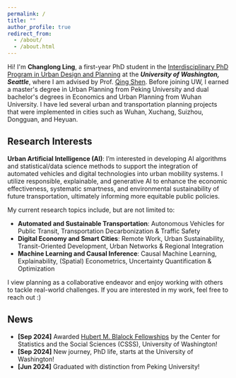 ```yaml
---
permalink: /
title: ""
author_profile: true
redirect_from: 
  - /about/
  - /about.html
---
```


Hi! I'm **Changlong Ling**, a first-year PhD student in the [Interdisciplinary PhD Program in Urban Design and Planning](https://sites.uw.edu/urbdpphd/) at the **_University of Washington, Seattle_**, where I am advised by Prof. [Qing Shen](https://urbdp.be.uw.edu/people/qing-shen/). Before joining UW, I earned a master's degree in Urban Planning from Peking University and dual bachelor's degrees in Economics and Urban Planning from Wuhan University. I have led several urban and transportation planning projects that were implemented in cities such as Wuhan, Xuchang, Suizhou, Dongguan, and Heyuan.

Research Interests
-----
**Urban Artificial Intelligence (AI)**: I’m interested in developing AI algorithms and statistical/data science methods to support the integration of automated vehicles and digital technologies into urban mobility systems. I utilize responsible, explainable, and generative AI to enhance the economic effectiveness, systematic smartness, and environmental sustainability of future transportation, ultimately informing more equitable public policies. 

My current research topics include, but are not limited to:
- **Automated and Sustainable Transportation**: Autonomous Vehicles for Public Transit, Transportation Decarbonization & Traffic Safety
- **Digital Economy and Smart Cities**: Remote Work, Urban Sustainability, Transit-Oriented Development, Urban Networks & Regional Integration
- **Machine Learning and Causal Inference**: Causal Machine Learning, Explainability, (Spatial) Econometrics, Uncertainty Quantification & Optimization

I view planning as a collaborative endeavor and enjoy working with others to tackle real-world challenges. If you are interested in my work, feel free to reach out :)

News
-----
- **[Sep 2024]** Awarded [Hubert M. Blalock Fellowships](https://csss.uw.edu/about/blalock-fellowship) by the Center for Statistics and the Social Sciences (CSSS), University of Washington!
- **[Sep 2024]** New journey, PhD life, starts at the University of Washington!
- **[Jun 2024]** Graduated with distinction from Peking University!
